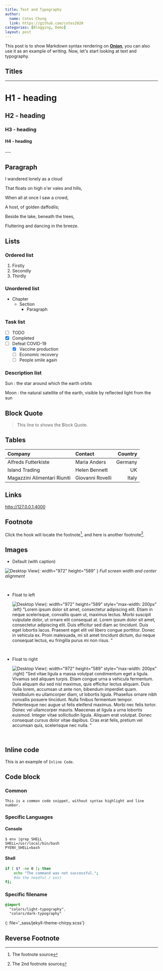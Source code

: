 ```yaml
---
title: Text and Typography
author:
  name: Cotes Chung
  link: https://github.com/cotes2020
categories: [Blogging, Demo]
layout: post
---
```


This post is to show Markdown syntax rendering on [**Onion**](https://github.com/sini6a/jekyll-theme-onion/), you can also use it as an example of writing. Now, let's start looking at text and typography.


## Titles
---
# H1 - heading

<h2 data-toc-skip>H2 - heading</h2>

<h3 data-toc-skip>H3 - heading</h3>

<h4>H4 - heading</h4>
---
<br>

## Paragraph

I wandered lonely as a cloud

That floats on high o'er vales and hills,

When all at once I saw a crowd,

A host, of golden daffodils;

Beside the lake, beneath the trees,

Fluttering and dancing in the breeze.

## Lists

### Ordered list

1. Firstly
2. Secondly
3. Thirdly

### Unordered list

- Chapter
  - Section
    - Paragraph

### Task list

- [ ] TODO
- [x] Completed
- [ ] Defeat COVID-19
  - [x] Vaccine production
  - [ ] Economic recovery
  - [ ] People smile again

### Description list

Sun
: the star around which the earth orbits

Moon
: the natural satellite of the earth, visible by reflected light from the sun

## Block Quote

> This line to shows the Block Quote.

## Tables

| Company                      | Contact          | Country |
|:-----------------------------|:-----------------|--------:|
| Alfreds Futterkiste          | Maria Anders     | Germany |
| Island Trading               | Helen Bennett    | UK      |
| Magazzini Alimentari Riuniti | Giovanni Rovelli | Italy   |

## Links

<http://127.0.0.1:4000>

## Footnote

Click the hook will locate the footnote[^footnote], and here is another footnote[^fn-nth-2].

## Images

- Default (with caption)

![Desktop View](/assets/sample-photo.jpg){: width="972" height="589" }
_Full screen width and center alignment_

<br>

- Float to left

  ![Desktop View](/assets/sample-photo.jpg){: width="972" height="589" style="max-width: 200px" .left}
  "Lorem ipsum dolor sit amet, consectetur adipiscing elit. Etiam in neque scelerisque, convallis quam ut, maximus lectus. Morbi suscipit vulputate dolor, ut ornare elit consequat at. Lorem ipsum dolor sit amet, consectetur adipiscing elit. Duis efficitur sed diam ac tincidunt. Duis eget lobortis lacus. Praesent eget elit vel libero congue porttitor. Donec in vehicula ex. Proin malesuada, mi sit amet tincidunt dictum, dui neque consequat lectus, eu fringilla purus mi non risus. "

<br>

- Float to right

  ![Desktop View](/assets/sample-photo.jpg){: width="972" height="589" style="max-width: 200px" .right}
  "Sed vitae ligula a massa volutpat condimentum eget a ligula. Vivamus sed aliquam turpis. Etiam congue urna a vehicula fermentum. Duis aliquam dui sed nisl maximus, quis efficitur lectus aliquam. Duis nulla lorem, accumsan ut ante non, bibendum imperdiet quam. Vestibulum eu ullamcorper diam, ut lobortis ligula. Phasellus ornare nibh convallis posuere tincidunt. Nulla finibus fermentum tempor. Pellentesque nec augue ut felis eleifend maximus. Morbi nec felis tortor. Donec vel ullamcorper mauris. Maecenas at ligula a urna lobortis euismod. Integer vitae sollicitudin ligula. Aliquam erat volutpat. Donec consequat cursus dolor vitae dapibus. Cras erat felis, pretium vel accumsan quis, scelerisque nec nulla. "

<br>

## Inline code

This is an example of `Inline Code`.

## Code block

### Common

```
This is a common code snippet, without syntax highlight and line number.
```

### Specific Languages

#### Console

```console
$ env |grep SHELL
SHELL=/usr/local/bin/bash
PYENV_SHELL=bash
```

#### Shell

```bash
if [ $? -ne 0 ]; then
    echo "The command was not successful.";
    #do the needful / exit
fi;
```

### Specific filename

```sass
@import
  "colors/light-typography",
  "colors/dark-typography"
```
{: file='_sass/jekyll-theme-chirpy.scss'}

## Reverse Footnote

[^footnote]: The footnote source
[^fn-nth-2]: The 2nd footnote source
